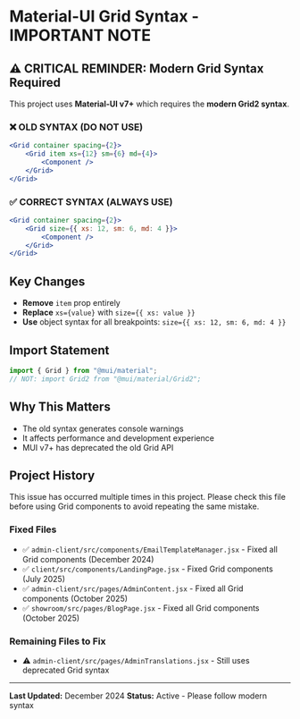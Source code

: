 # Material-UI Grid Syntax - IMPORTANT NOTE

## ⚠️ CRITICAL REMINDER: Modern Grid Syntax Required

This project uses **Material-UI v7+** which requires the **modern Grid2 syntax**.

### ❌ OLD SYNTAX (DO NOT USE)

```jsx
<Grid container spacing={2}>
    <Grid item xs={12} sm={6} md={4}>
        <Component />
    </Grid>
</Grid>
```

### ✅ CORRECT SYNTAX (ALWAYS USE)

```jsx
<Grid container spacing={2}>
    <Grid size={{ xs: 12, sm: 6, md: 4 }}>
        <Component />
    </Grid>
</Grid>
```

## Key Changes

- **Remove** `item` prop entirely
- **Replace** `xs={value}` with `size={{ xs: value }}`
- **Use** object syntax for all breakpoints: `size={{ xs: 12, sm: 6, md: 4 }}`

## Import Statement

```jsx
import { Grid } from "@mui/material";
// NOT: import Grid2 from "@mui/material/Grid2";
```

## Why This Matters

- The old syntax generates console warnings
- It affects performance and development experience
- MUI v7+ has deprecated the old Grid API

## Project History

This issue has occurred multiple times in this project. Please check this file before using Grid components to avoid repeating the same mistake.

### Fixed Files

- ✅ `admin-client/src/components/EmailTemplateManager.jsx` - Fixed all Grid components (December 2024)
- ✅ `client/src/components/LandingPage.jsx` - Fixed Grid components (July 2025)
- ✅ `admin-client/src/pages/AdminContent.jsx` - Fixed all Grid components (October 2025)
- ✅ `showroom/src/pages/BlogPage.jsx` - Fixed all Grid components (October 2025)

### Remaining Files to Fix

- ⚠️ `admin-client/src/pages/AdminTranslations.jsx` - Still uses deprecated Grid syntax

---

**Last Updated:** December 2024
**Status:** Active - Please follow modern syntax
